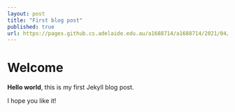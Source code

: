 ```yaml
---
layout: post
title: "First blog post"
published: true
url: https://pages.github.cs.adelaide.edu.au/a1688714/a1688714/2021/04/12/first-post.html
---
```


# Welcome

**Hello world**, this is my first Jekyll blog post.

I hope you like it!